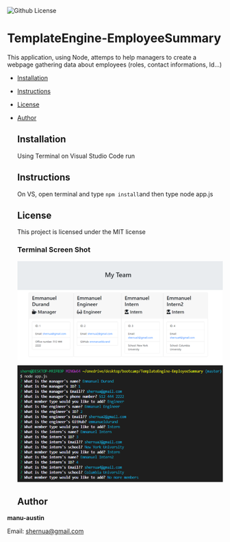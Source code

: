 ![Github License](https://img.shields.io/badge/License-MIT_License-brightgreen)

# TemplateEngine-EmployeeSummary

This application, using Node, attemps to help managers to create a webpage gathering data about employees (roles, contact informations, Id...)
  
* [Installation](#Installation)
  
* [Instructions](#Instructions)
  
* [License](#License)
  
* [Author](#Author)

  ## Installation

  Using Terminal on Visual Studio Code run 

  
  ## Instructions
  
  On VS, open terminal and type `npm install`and then type node app.js
 
  ## License 
  
  This project is licensed under the MIT license
  
  ### Terminal Screen Shot
  <img src="assets/Screen Shot Template.png" alt="HTML_View" />
  <img src="assets/Screen Shot Typing.png" alt="Terminal_View" />
  
  ## Author 
  
**manu-austin**
  
Email: shernua@gmail.com
  
